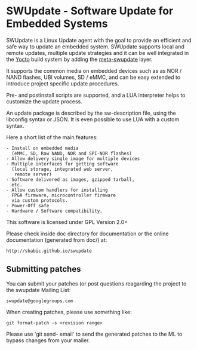 SWUpdate - Software Update for Embedded Systems
===============================================

SWUpdate is a Linux Update agent with the goal to
provide an efficient and safe way to update
an embedded system. SWUpdate supports local and remote
updates, multiple update strategies and it can
be well integrated in the [Yocto](https://www.yoctoproject.org) build system by adding
the [meta-swupdate](https://layers.openembedded.org/layerindex/branch/master/layer/meta-swupdate/) layer.

It supports the common media on embedded devices 
such as as NOR / NAND flashes, UBI volumes, SD / eMMC, and can
be easy extended to introduce project specific update
procedures.

Pre- and postinstall scripts are supported, and a LUA
interpreter helps to customize the update process.

An update package is described by the sw-description file,
using the libconfig syntax or JSON. It is even possible to
use LUA with a custom syntax.

Here a short list of the main features:

	- Install on embedded media
	  (eMMC, SD, Raw NAND, NOR and SPI-NOR flashes)
	- Allow delivery single image for multiple devices
	- Multiple interfaces for getting software
	  (local storage, integrated web server,
	   remote server)
	- Software delivered as images, gzipped tarball,
	  etc.
	- Allow custom handlers for installing
	  FPGA firmware, microcontroller firmware
	  via custom protocols.
	- Power-Off safe
	- Hardware / Software compatibility.

This software is licensed under GPL Version 2.0+

Please check inside doc directory for documentation or
the online documentation (generated from doc/) at:

	http://sbabic.github.io/swupdate


Submitting patches
------------------

You can submit your patches (or post questions reagarding
the project to the swupdate Mailing List:

	swupdate@googlegroups.com

When creating patches, please use something like:

    git format-patch -s <revision range>

Please use 'git send- email' to send the generated patches to the ML
to bypass changes from your mailer.

